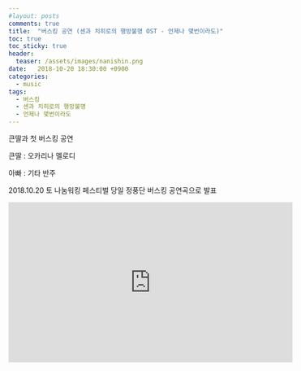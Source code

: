 ```yaml
---
#layout: posts
comments: true
title:  "버스킹 공연 (센과 치히로의 행방불명 OST - 언제나 몇번이라도)"
toc: true
toc_sticky: true
header:
  teaser: /assets/images/nanishin.png
date:   2018-10-20 18:30:00 +0900
categories:
  - music
tags:
  - 버스킹
  - 센과 치히로의 행방불명
  - 언제나 몇번이라도
---
```

큰딸과 첫 버스킹 공연

큰딸 : 오카리나 멜로디

아빠 : 기타 반주

2018.10.20 토 나눔워킹 페스티벌 당일 정풍단 버스킹 공연곡으로 발표

<iframe width="560" height="315" src="https://www.youtube-nocookie.com/embed/t00tpbCADQk" frameborder="0" allow="autoplay; encrypted-media" allowfullscreen></iframe>

